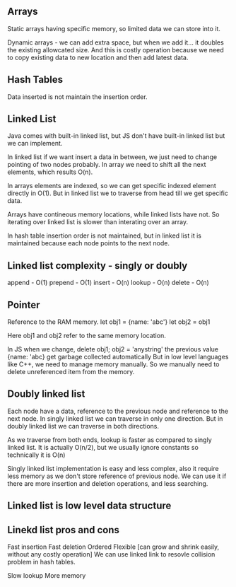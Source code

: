 ## Arrays

Static arrays having specific memory, so limited data we can store into it.

Dynamic arrays - we can add extra space, but when we add it... it doubles the existing allowcated size. And this is costly operation because we need to copy existing data to new location and then add latest data.

## Hash Tables

Data inserted is not maintain the insertion order.

## Linked List

Java comes with built-in linked list, but JS don't have built-in linked list but we can implement.

In linked list if we want insert a data in between, we just need to change pointing of two nodes probably.
In array we need to shift all the next elements, which results O(n).

In arrays elements are indexed, so we can get specific indexed element directly in O(1).
But in linked list we to traverse from head till we get specific data.

Arrays have contineous memory locations, while linked lists have not. So iterating over linked list is slower than interating over an array.

In hash table insertion order is not maintained, but in linked list it is maintained because each node points to the next node.

## Linked list complexity - singly or doubly

append - O(1)
prepend - O(1)
insert - O(n)
lookup - O(n)
delete - O(n)

## Pointer

Reference to the RAM memory.
let obj1 = {name: 'abc'}
let obj2 = obj1

Here obj1 and obj2 refer to the same memory location.

In JS when we change, delete obj1; obj2 = 'anystring'
the previous value {name: 'abc} get garbage collected automatically
But in low level languages like C++, we need to manage memory manually. So we manually need to delete unreferenced item from the memory.

## Doubly linked list

Each node have a data, reference to the previous node and reference to the next node.
In singly linked list we can traverse in only one direction. But in doubly linked list we can traverse in both directions.

As we traverse from both ends, lookup is faster as compared to singly linked list.
It is actually O(n/2), but we usually ignore constants so technically it is O(n)

Singly linked list implementation is easy and less complex, also it require less memory as we don't store reference of previous node.
We can use it if there are more insertion and deletion operations, and less searching.

## Linked list is low level data structure

## Linekd list pros and cons

Fast insertion
Fast deletion
Ordered
Flexible [can grow and shrink easily, without any costly operation]
We can use linked link to resovle collision problem in hash tables.

Slow lookup
More memory
